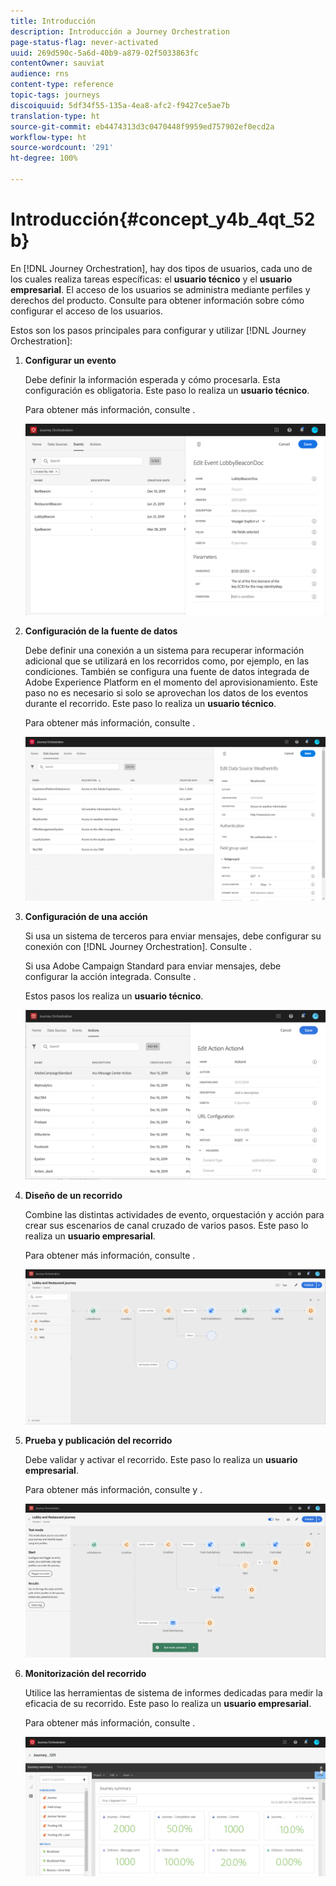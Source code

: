 ```yaml
---
title: Introducción
description: Introducción a Journey Orchestration
page-status-flag: never-activated
uuid: 269d590c-5a6d-40b9-a879-02f5033863fc
contentOwner: sauviat
audience: rns
content-type: reference
topic-tags: journeys
discoiquuid: 5df34f55-135a-4ea8-afc2-f9427ce5ae7b
translation-type: ht
source-git-commit: eb4474313d3c0470448f9959ed757902ef0ecd2a
workflow-type: ht
source-wordcount: '291'
ht-degree: 100%

---
```



# Introducción{#concept_y4b_4qt_52b}

En [!DNL Journey Orchestration], hay dos tipos de usuarios, cada uno de los cuales realiza tareas específicas: el **usuario técnico** y el **usuario empresarial**. El acceso de los usuarios se administra mediante perfiles y derechos del producto. Consulte [](../about/access-management.md) para obtener información sobre cómo configurar el acceso de los usuarios.

Estos son los pasos principales para configurar y utilizar [!DNL Journey Orchestration]:

1. **Configurar un evento**

   Debe definir la información esperada y cómo procesarla. Esta configuración es obligatoria. Este paso lo realiza un **usuario técnico**.

   Para obtener más información, consulte [](../event/about-events.md).

   ![](../assets/journey7.png)

1. **Configuración de la fuente de datos**

   Debe definir una conexión a un sistema para recuperar información adicional que se utilizará en los recorridos como, por ejemplo, en las condiciones. También se configura una fuente de datos integrada de Adobe Experience Platform en el momento del aprovisionamiento. Este paso no es necesario si solo se aprovechan los datos de los eventos durante el recorrido. Este paso lo realiza un **usuario técnico**.

   Para obtener más información, consulte [](../datasource/about-data-sources.md).

   ![](../assets/journey22.png)

1. **Configuración de una acción**

   Si usa un sistema de terceros para enviar mensajes, debe configurar su conexión con [!DNL Journey Orchestration]. Consulte [](../action/about-custom-action-configuration.md).

   Si usa Adobe Campaign Standard para enviar mensajes, debe configurar la acción integrada. Consulte [](../action/working-with-adobe-campaign.md).

   Estos pasos los realiza un **usuario técnico**.

   ![](../assets/custom2.png)

1. **Diseño de un recorrido**

   Combine las distintas actividades de evento, orquestación y acción para crear sus escenarios de canal cruzado de varios pasos. Este paso lo realiza un **usuario empresarial**.

   Para obtener más información, consulte [](../building-journeys/journey.md).

   ![](../assets/journeyuc2_24.png)

1. **Prueba y publicación del recorrido**

   Debe validar y activar el recorrido. Este paso lo realiza un **usuario empresarial**.

   Para obtener más información, consulte [](../building-journeys/testing-the-journey.md) y [](../building-journeys/publishing-the-journey.md).

   ![](../assets/journeyuc2_32bis.png)

1. **Monitorización del recorrido**

   Utilice las herramientas de sistema de informes dedicadas para medir la eficacia de su recorrido. Este paso lo realiza un **usuario empresarial**.

   Para obtener más información, consulte [](../reporting/about-journey-reports.md).

   ![](../assets/dynamic_report_journey_12.png)

